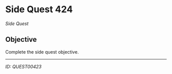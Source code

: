 # Side Quest 424

*Side Quest*

## Objective
Complete the side quest objective.

---
*ID: QUEST00423*